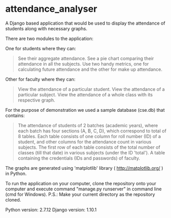 # attendance_analyser

A Django based application that would be used to display the attendance of students along with necessary graphs. 

There are two modules to the application:

One for students where they can: 
  > See their aggregate attendance.
  > See a pie chart comparing their attendance in all the subjects.
  > Use two handy metrics, one for calculating future attendance and the other for make up attendance.

Other for faculty where they can: 
  > View the attendance of a particular student.
  > View the attendance of a particular subject.
  > View the attendance of a whole class with its respective graph.
  
For the purpose of demonstration we used a sample database (cse.db) that contains: 
> The attendance of students of 2 batches (academic years), where each batch has four sections (A, B, C, D), which correspond to total of 8 tables. 
  Each table consists of one column for roll number (ID) of a student, and other columns for the attendance count in various subjects.
  The first row of each table consists of the total number of classes (till that date) in various subjects (under the ID 'total').
> A table containing the credentials (IDs and passwords) of faculty.

The graphs are generated using 'matplotlib' library ( http://matplotlib.org/ ) in Python.

To run the application on your computer, clone the repository onto your computer and execute command "manage.py runserver" in command line (cmd for Windows).
P.S.: Make your current directory as the repository cloned. 

Python version: 2.7.12
Django version: 1.10.1
